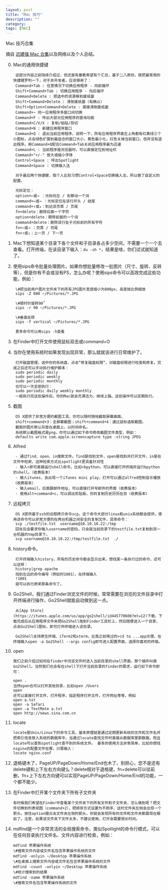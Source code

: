 ```yaml
---
layout: post
title: "Mac 技巧"
description: ""
category: 
tags: [MAC]
---
```



Mac 技巧合集

摘自 [迟建强 Mac 合集](http://www.ituring.com.cn/minibook/516)以及网络以及个人总结。

0. Mac的通用快捷键

        这部分内容之前陆续介绍过，但还是有童靴希望有个汇总，基于二八原则，我把最常用的快捷键罗列一下，对于非开发者，应该够用了：
        Command+Tab : 任意情况下切换应用程序 - 向前循环
        Shift+Command+Tab : 切换应用程序 - 向后循环
        Command+Delete : 把选中的资源移到废纸篓
        Shift+Command+Delete : 清倒废纸篓（有确认）
        Shift+Option+Command+Delete : 直接清倒废纸篓
        Command+~ 同一应用程序多窗口间切换
        Command+F : 呼出大部分应用程序的查询功能
        Command+C/V/X : 复制/粘贴/剪切
        Command+N : 新建应用程序窗口
        Command+Q : 退出当前应用程序，说明一下，所有应用程序界面左上角都有红黄绿三个小图标，点击绿色扩展到最适合的窗口大小，黄色最小化，红色关掉当前窗口，但并没有退出程序。用Command+Q配合Command+Tab关闭应用程序最为迅速
        Command+L : 当前程序是浏览器时，可以直接定位到地址栏
        Command+"+/-" 放大或缩小字体
        Control+Space : 呼出Spotlight
        Command+Space : 切换输入法
        
        对于最后两个快捷键，我个人比较习惯Control+Space切换输入法，所以做了自定义的配置。

        光标定位：
        option+←或→ ：光标向左 / 右移动一个词
        command+←或→ ：光标定位在该行开头 / 结尾
        command+↑或↓：到达该页首 / 页尾
        fn+delete：删除后面一个字符
        option+delete：刪除前面的一个词
        command+delete：刪除该行处于光标前的所有字符
        fn+←或→ ：页首 / 页尾
        fn+↑或↓：上一页 / 下一页

1. Mac下想知道某个目录下各个文件和子目录各占多少空间，不需要一个一个去查看。打开终端，在该目录下输入：`du -sh *`，结果是啥，你们试试就知道了。 
2. 使用sips命令批量处理图片。如果你想批量修改一批图片（尺寸、旋转、反转等），但是你有不会或没有PS，怎么办呢？使用sips命令可以高效完成这些功能，例如：

        \#把当前用户图片文件夹下的所有JPG图片宽度缩小为800px，高度按比例缩放
        sips -Z 800 ~/Pictures/*.JPG

        \#顺时针旋转90˚
        sips -r 90 ~/Pictures/*.JPG

        \#垂直反转
        sips -f vertical ~/Pictures/*.JPG

        更多命令可以用sips -h查看

3. 在Finder中打开文件使用鼠标双击或command+O
4. 当你在使用系统时如果发现出现异常，那么就就该进行日常维护了。

        打开磁盘管理，选中你的系统盘，点击“修复磁盘权限”，对磁盘权限进行检查和修复。完成之后还可以手动执行维护脚本：
        sudo periodic daily
        sudo periodic weekly
        sudo periodic monthly
        也可以一次全部执行：
        sudo periodic daily weekly monthly
        一般执行完这些操作后，你的Mac就会充满活力，继续上路。这些操作可以定期执行。

5. 截图

        OS X提供了非常方便的截图工具，你可以随时随地截取屏幕画面。
        shift+command+3：全屏幕截图；shift+command+4：通过鼠标选取截图。
        截取的图片默认存放在桌面上，以时间命名。
        系统默认截图格式是png，你可以通过如下命令修改截图文件类型，例如：
        defaults write com.apple.screencapture type -string JPEG

6. Alfred

        - 通过find、open、in搜索文件。find是找到文件，open是找到并打开文件，in是在文件中检索，这种检索方式比spotlight更具备针对性
        - 输入>即可直接运行shell命令。比如>bpython，可以直接打开终端并运行bpython的shell。（收费版本）
        - 输入itunes，会出现一个iTunes mini play，打开可以通过alfred控制音乐播放（收费版本）
        - 输入email，后面跟邮件地址，可以直接打开写邮件的界面（收费版本）
        - 使用alt+command+c，可以调出剪贴板，你的复制历史历历在目（收费版本）

7. 远程拷贝

        OS X提供基于ssh的远程拷贝命令scp，这个命令大部分linux和unix系统都会提供，使用该命令可以非常方便的在两台机器之间安全的复制文件，具体命令：
        scp ./testfile.txt  username@10.10.10.22:/tmp
        回车后会要求你输入username的密码，只会就当前目录下的testfile.txt复制到另一台机器的tmp目录下。
        scp username@10.10.10.22:/tmp/testfile.txt  ./

8. history命令。

        打开终端输入history，所有的历史命令都会显示出来，想找某一条执行过的命令，还可以这样：
        history|grep apache
        找到左边的命令编号（例如时1001），在终端输入
        !1001
        就可以执行原来那条命令了。

9. Go2Shell，我们通过Finder浏览文件的时候，常常需要在浏览的文件目录中打开终端进行操作，Go2Shell就能自动做到这一点。

        从[App Store](https://itunes.apple.com/us/app/go2shell/id445770608?mt=12)下载，下载完成后从应用程序文件夹把Go2Shell拖到Finder工具栏上，然后随便进入一个目录，点击Go2Shell图标，即可打开终端进入该目录。

        Go2Shell支持原生终端、iTerm2和xterm，比我之前用过的>cd to ...app方便。在终端输入open -a Go2Shell --args config即可进入配置界面，选择你喜欢的终端。

10. open

        我们之前介绍过如何在finder中浏览文件时进入当前目录的shell界面，那个插件叫做Go2Shell。当然我们也会有在shell下打开当前目录的finder的需求，运行如下命令即可：

        open .
        当然open也可以打开其他目录，比如open /Users
        open
        还可以直接打开文件，打开程序，指定程序打开文件，打开网址等等，例如
        open a.txt
        open -a Safari
        open -a TextMate a.txt
        open http://news.sina.com.cn

11. locate

        locate是Unix/Linux下的命令工具，基本原理就是通过定期更新系统的文件和文件名并把索引信息放入系统的数据库中，当通过locate查找文件时直接从数据库里那数据。而且locate可以查到spotlight查不到的系统文件。 基本的使用方法非常简单，比如你想找niginx的配置文件在哪，只需输入：
        locate nginx.conf

12. 退格键木了，PageUP/PageDown/Home/End也木了。别担心，您不是还有delete键和上下左右方向键么？delete相对于退格键，fn+delete可以往前删，fn+上下左右方向键可以实现PageUP/PageDown/Home/End的功能，一个都不能少。

13. 在Finder中打开某个文件夹下所有子文件夹

        有时候我们希望在Finder中查看某个文件夹下的所有文件和子文件夹，怎么做到呢？把文件切换到列表视图（command+2），把排序方式设置为不排序，这时文件夹左侧会出现一个箭头。按住option键点击文件夹左侧的箭头，你就会发现所有的文件和文件夹都展现在眼前了。注意，如果该文件夹下文件太多，不建议使用，打开会需要很长时间。

14. mdfind是一个非常灵活的全局搜索命令，类似Spotlight的命令行模式，可以在任何目录执行文件名、文件内容进行检索，例如：

        mdfind 苹果操作系统    
        \#搜索文件内容或文件名包含苹果操作系统的文件
        mdfind -onlyin ~/Desktop 苹果操作系统
        \#在桌面上搜索文件内容或文件名包含苹果操作系统的文件
        mdfind -count -onlyin ~/Desktop 苹果操作系统
        \#统计搜索到的结果
        mdfind -name 苹果操作系统
        \#搜索文件名包含苹果操作系统的文件


